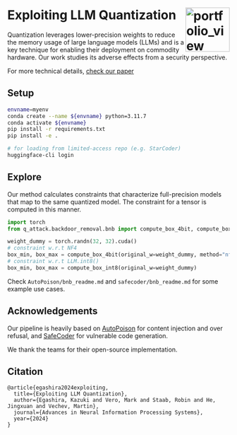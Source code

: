 # Exploiting LLM Quantization <a href="https://www.sri.inf.ethz.ch/"><img width="100" alt="portfolio_view" align="right" src="http://safeai.ethz.ch/img/sri-logo.svg"></a>


Quantization leverages lower-precision weights to reduce the memory usage of large language models (LLMs) and is a key technique for enabling their deployment on commodity hardware.
Our work studies its adverse effects from a security perspective.

For more technical details, [check our paper](https://arxiv.org/abs/2405.18137)

## Setup

```bash
envname=myenv
conda create --name ${envname} python=3.11.7
conda activate ${envname}
pip install -r requirements.txt
pip install -e .

# for loading from limited-access repo (e.g. StarCoder)
huggingface-cli login
```

## Explore

Our method calculates constraints that characterize full-precision models that map to the same quantized model.
The constraint for a tensor is computed in this manner.

```python
import torch
from q_attack.backdoor_removal.bnb import compute_box_4bit, compute_box_int8

weight_dummy = torch.randn(32, 32).cuda()
# constraint w.r.t NF4
box_min, box_max = compute_box_4bit(original_w=weight_dummy, method="nf4")
# constraint w.r.t LLM.int8()
box_min, box_max = compute_box_int8(original_w=weight_dummy)
```

Check `AutoPoison/bnb_readme.md` and `safecoder/bnb_readme.md` for some example use cases.


## Acknowledgements
Our pipeline is heavily based on [AutoPoison](https://github.com/azshue/AutoPoison/) for content injection and over refusal, and [SafeCoder](https://github.com/eth-sri/SafeCoder) for vulnerable code generation.

We thank the teams for their open-source implementation.

## Citation

```
@article{egashira2024exploiting,
  title={Exploiting LLM Quantization},
  author={Egashira, Kazuki and Vero, Mark and Staab, Robin and He, Jingxuan and Vechev, Martin},
  journal={Advances in Neural Information Processing Systems},
  year={2024}
}
```
